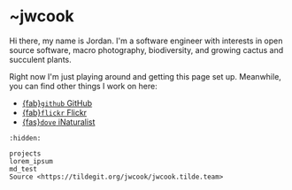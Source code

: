 # ~jwcook
Hi there, my name is Jordan. I'm a software engineer with interests in open source software, macro
photography, biodiversity, and growing cactus and succulent plants.

Right now I'm just playing around and getting this page set up. Meanwhile, you can find other things I work on here:

* [{fab}`github` GitHub](https://github.com/JWCook)
* [{fab}`flickr` Flickr](https://flickr.com/photos/jcook83)
* [{fas}`dove` iNaturalist](https://www.inaturalist.org/observations?place_id=any&user_id=jkcook)


<!-- Hidden ToC tree to populate sidebar -->
```{toctree}
:hidden:

projects
lorem_ipsum
md_test
Source <https://tildegit.org/jwcook/jwcook.tilde.team>
```
